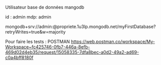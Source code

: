 Utilisateur base de données mangodb 

id : admin
mdp: admin


mongodb+srv://admin:<password>@propriete.1u3lp.mongodb.net/myFirstDatabase?retryWrites=true&w=majority

Pour faire les tests : POSTMAN
https://web.postman.co/workspace/My-Workspace~fc425746-0fb7-446a-8efb-469d02d4eb35/request/15058335-7dfa8bec-a0d2-49a2-ad69-c0a4bff8180f
